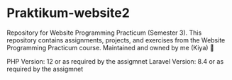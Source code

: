 # Praktikum-website2
Repository for Website Programming Practicum (Semester 3). This repository contains assignments, projects, and exercises from the Website Programming Practicum course. Maintained and owned by me (Kiya) 🚀

PHP Version: 12 or as required by the assigmnet
Laravel Version: 8.4 or as required by the assigmnet
